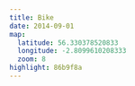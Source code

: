 ```yaml
---
title: Bike
date: 2014-09-01
map:
  latitude: 56.330378520833
  longitude: -2.8099610208333
  zoom: 8
highlight: 86b9f8a
---
```

